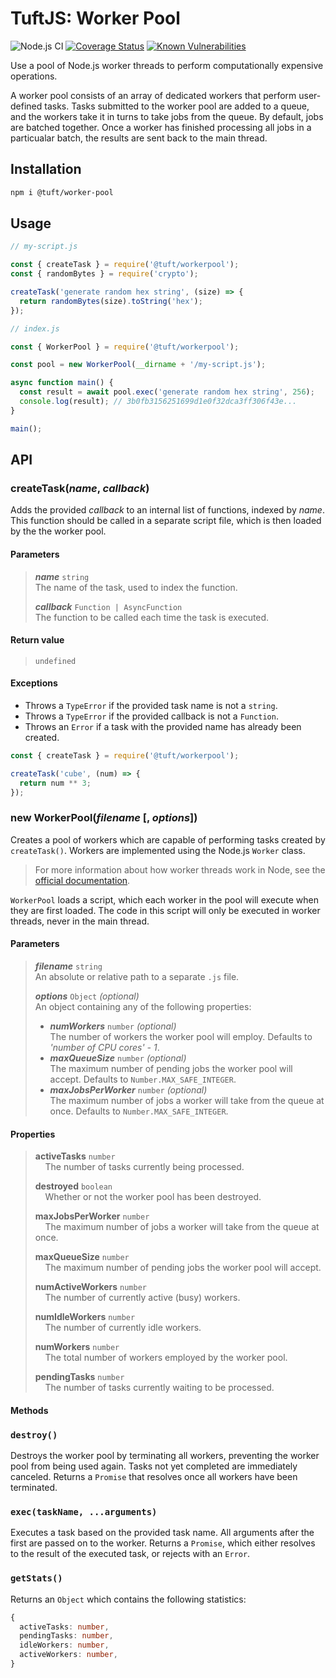 # TuftJS: Worker Pool

![Node.js CI](https://github.com/tuftjs/worker-pool/workflows/Node.js%20CI/badge.svg)
[![Coverage Status](https://coveralls.io/repos/github/tuftjs/worker-pool/badge.svg?branch=master)](https://coveralls.io/github/tuftjs/worker-pool?branch=master)
[![Known Vulnerabilities](https://snyk.io/test/github/tuftjs/worker-pool/badge.svg?targetFile=package.json)](https://snyk.io/test/github/rav2040/rollup-plugin-scrub?targetFile=package.json)

Use a pool of Node.js worker threads to perform computationally expensive operations.

A worker pool consists of an array of dedicated workers that perform user-defined tasks. Tasks submitted to the worker pool are added to a queue, and the workers take it in turns to take jobs from the queue. By default, jobs are batched together. Once a worker has finished processing all jobs in a particualar batch, the results are sent back to the main thread.  

## Installation

```bash
npm i @tuft/worker-pool
```

## Usage

```js
// my-script.js

const { createTask } = require('@tuft/workerpool');
const { randomBytes } = require('crypto');

createTask('generate random hex string', (size) => {
  return randomBytes(size).toString('hex');
});
```

```js
// index.js

const { WorkerPool } = require('@tuft/workerpool');

const pool = new WorkerPool(__dirname + '/my-script.js');

async function main() {
  const result = await pool.exec('generate random hex string', 256);
  console.log(result); // 3b0fb3156251699d1e0f32dca3ff306f43e...
}

main();
```

## API

### createTask(*name*, *callback*)

Adds the provided *callback* to an internal list of functions, indexed by *name*. This function should be called in a separate script file, which is then loaded by the the worker pool.

#### Parameters

>***name*** `string`  
>The name of the task, used to index the function.
>
>***callback*** `Function | AsyncFunction`  
>The function to be called each time the task is executed.

#### Return value

>`undefined`

#### Exceptions

* Throws a `TypeError` if the provided task name is not a `string`.
* Throws a `TypeError` if the provided callback is not a `Function`.
* Throws an `Error` if a task with the provided name has already been created.

```js
const { createTask } = require('@tuft/workerpool');

createTask('cube', (num) => {
  return num ** 3;
});
```

### new WorkerPool(*filename* [, *options*])

Creates a pool of workers which are capable of performing tasks created by `createTask()`. Workers are implemented using the Node.js `Worker` class. 

>For more information about how worker threads work in Node, see the [official documentation](https://nodejs.org/dist/latest-v12.x/docs/api/worker_threads.html).

`WorkerPool` loads a script, which each worker in the pool will execute when they are first loaded. The code in this script will only be executed in worker threads, never in the main thread.

#### Parameters

>***filename*** `string`  
>An absolute or relative path to a separate `.js` file.
>
>***options*** `Object` *(optional)*  
>An object containing any of the following properties:
> * ***numWorkers*** `number` *(optional)*  
>   The number of workers the worker pool will employ. Defaults to *'number of CPU cores' - 1*.
> * ***maxQueueSize*** `number` *(optional)*  
>   The maximum number of pending jobs the worker pool will accept. Defaults to `Number.MAX_SAFE_INTEGER`.
> * ***maxJobsPerWorker*** `number` *(optional)*  
>   The maximum number of jobs a worker will take from the queue at once. Defaults to `Number.MAX_SAFE_INTEGER`.

#### Properties

>**activeTasks** `number`  
>&nbsp;&nbsp;&nbsp;&nbsp;The number of tasks currently being processed.
>
>**destroyed** `boolean`  
>&nbsp;&nbsp;&nbsp;&nbsp;Whether or not the worker pool has been destroyed.
>
>**maxJobsPerWorker** `number`  
>&nbsp;&nbsp;&nbsp;&nbsp;The maximum number of jobs a worker will take from the queue at once.
>
>**maxQueueSize** `number`  
>&nbsp;&nbsp;&nbsp;&nbsp;The maximum number of pending jobs the worker pool will accept.
>
>**numActiveWorkers** `number`  
>&nbsp;&nbsp;&nbsp;&nbsp;The number of currently active (busy) workers.
>
>**numIdleWorkers** `number`  
>&nbsp;&nbsp;&nbsp;&nbsp;The number of currently idle workers.
>
>**numWorkers** `number`  
>&nbsp;&nbsp;&nbsp;&nbsp;The total number of workers employed by the worker pool.
>
>**pendingTasks** `number`  
>&nbsp;&nbsp;&nbsp;&nbsp;The number of tasks currently waiting to be processed.

#### Methods

### `destroy()`  
Destroys the worker pool by terminating all workers, preventing the worker pool from being used again. Tasks not yet completed are immediately canceled. Returns a `Promise` that resolves once all workers have been terminated.

### `exec(taskName, ...arguments)`  
Executes a task based on the provided task name. All arguments after the first are passed on to the worker. Returns a `Promise`, which either resolves to the result of the executed task, or rejects with an `Error`.

### `getStats()`  
Returns an `Object` which contains the following statistics:
```ts
{
  activeTasks: number,
  pendingTasks: number,
  idleWorkers: number,
  activeWorkers: number,
}
```
